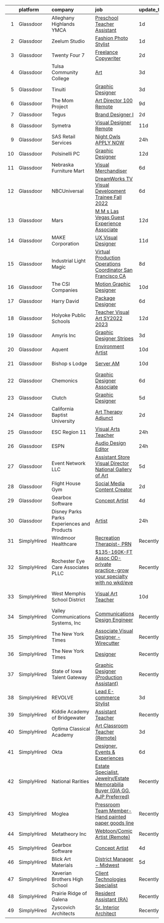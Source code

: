 

|    | platform    | company                                      | job                                                                                                                                                                                                                                                                                                                                                                                                                                                                                                                                                                                                                                                                                                                                                                                                                                                                                                                                                                                                                     | update_time   | location          |
|---:|:------------|:---------------------------------------------|:------------------------------------------------------------------------------------------------------------------------------------------------------------------------------------------------------------------------------------------------------------------------------------------------------------------------------------------------------------------------------------------------------------------------------------------------------------------------------------------------------------------------------------------------------------------------------------------------------------------------------------------------------------------------------------------------------------------------------------------------------------------------------------------------------------------------------------------------------------------------------------------------------------------------------------------------------------------------------------------------------------------------|:--------------|:------------------|
|  1 | Glassdoor   | Alleghany Highlands YMCA                     | [Preschool Teacher Assistant](https://www.glassdoor.com/partner/jobListing.htm?pos=124&ao=1136043&s=58&guid=000001815bdaef6eacb64348a42435d0&src=GD_JOB_AD&t=SR&vt=w&cs=1_b328f069&cb=1655103484161&jobListingId=1007932917582&jrtk=3-0-1g5dtlrsir0n8801-1g5dtlrt13c2l000-9765e624866f8a33-)                                                                                                                                                                                                                                                                                                                                                                                                                                                                                                                                                                                                                                                                                                                            | 1d            | Covington, VA     |
|  2 | Glassdoor   | Zeelum Studio                                | [Fashion Photo Stylist](https://www.glassdoor.com/partner/jobListing.htm?pos=109&ao=1110586&s=58&guid=000001815bdaef6eacb64348a42435d0&src=GD_JOB_AD&t=SR&vt=w&ea=1&cs=1_87d3e804&cb=1655103484159&jobListingId=1007933356746&cpc=FD1C1DA32C38CFA7&jrtk=3-0-1g5dtlrsir0n8801-1g5dtlrt13c2l000-d837bdd682dfec65--6NYlbfkN0D2ItEqv7V6bxXhLXDlagMRe3Fz1jm_jIxNSbGJ3UxepATB1G__I7cTv_Yk8nAoQcCy1wBVgpjFEz9z8Vi1tDgt5ix-agu9MD6oKZ6bmGCqnK0ZnACvIJYuSUo4wWuWH7oyRmLMUIReV9CrmWs1AC17LPKaNJisM3qOEvIiaWE1be7DagINvXztYOCHrqT-bA9PUhysTCWEcU938g7zmp5kvp515956vU33QlG939lO2II4sNyQcmDcRajbw9Xcsk4es16k_o8DM_SP2_w_SDKt9fbKPtwP_zAihlPA7UH-NuligZKygrQft6jkbPUiFuKbxr2blOe6qWaF2WItI3PFyAaekGFY9JUU726z3B2pB82acPbKIOpsx8CR1tZ20Tm2VKG2xrvx-ZKB7BBaLpQ_j1F-yd_KrU3DHipOqnOeDBpfBjsh3xQvy23Iwj4X3w7t4Wt5u51-HirG8BhJZElt1_JUG8dZ4qH5MU7bIfmrYplIoxuwah47QWiwGpa7udg%3D)                                                                                                                                                          | 1d            | New York, NY      |
|  3 | Glassdoor   | Twenty Four 7                                | [Freelance Copywriter](https://www.glassdoor.com/partner/jobListing.htm?pos=121&ao=1136043&s=58&guid=000001815bdaef6eacb64348a42435d0&src=GD_JOB_AD&t=SR&vt=w&cs=1_82ea16d2&cb=1655103484161&jobListingId=1007932733288&jrtk=3-0-1g5dtlrsir0n8801-1g5dtlrt13c2l000-ff4e3f70248cc099-)                                                                                                                                                                                                                                                                                                                                                                                                                                                                                                                                                                                                                                                                                                                                   | 2d            | Portland, OR      |
|  4 | Glassdoor   | Tulsa Community College                      | [Art](https://www.glassdoor.com/partner/jobListing.htm?pos=130&ao=1136043&s=58&guid=000001815bdaef6eacb64348a42435d0&src=GD_JOB_AD&t=SR&vt=w&cs=1_cec5f75e&cb=1655103484162&jobListingId=1007929417674&jrtk=3-0-1g5dtlrsir0n8801-1g5dtlrt13c2l000-37a60e45d011d1a5-)                                                                                                                                                                                                                                                                                                                                                                                                                                                                                                                                                                                                                                                                                                                                                    | 3d            | Tulsa, OK         |
|  5 | Glassdoor   | Tinuiti                                      | [Graphic Designer](https://www.glassdoor.com/partner/jobListing.htm?pos=123&ao=1136043&s=58&guid=000001815bdaef6eacb64348a42435d0&src=GD_JOB_AD&t=SR&vt=w&cs=1_e2751281&cb=1655103484161&jobListingId=1007929064122&jrtk=3-0-1g5dtlrsir0n8801-1g5dtlrt13c2l000-5ec087bc6f2b2474-)                                                                                                                                                                                                                                                                                                                                                                                                                                                                                                                                                                                                                                                                                                                                       | 3d            | Austin, TX        |
|  6 | Glassdoor   | The Mom Project                              | [Art Director  100  Remote ](https://www.glassdoor.com/partner/jobListing.htm?pos=111&ao=1110586&s=58&guid=000001815bdaef6eacb64348a42435d0&src=GD_JOB_AD&t=SR&vt=w&cs=1_c5eb202c&cb=1655103484159&jobListingId=1007917214964&cpc=8795CF9063CD573D&jrtk=3-0-1g5dtlrsir0n8801-1g5dtlrt13c2l000-fc5f6cbdd377cbc4--6NYlbfkN0BDp_epf89aHDQhKpPegNJQ_ldQpEFZQsM9OcONMGxWx6pU56EKHF58QjVdAUvn2gUAHFSC33B6m9e4kpPSo8E3LVx-KcHT_L7bs8uuk90h_bM7pbanjemS5_jxC1QNMvIrt2EGdNhVGL3AyNsm2mJ04sj8024Ps--YUutGvsMZ2J5MWffZIdJzjelFmBcBN3P3LUsza1EPP8TiTHsGRqBrUdKnf7QZSQFYVdvNBYURkg6BHIOtzjLNypqsFSrLTwOAfLe-wB8gyS7-S9TiCCu3JypZ04EiT_sDHlAJLv51o0zLBZxxbyx7MeypNkDaah53zH3QxuJTrZcycLktATmRXwcfx2YD6J_Cnyeh9iYcKZlWbISjKYOA4Y0-aBFy6rx_QhB9W1k41AJI0t9QfF9QS0AD3eubmndZT_IsMEnmCtKkE8Xy4VhacPY9XuiXFCuu2P8AR9_Sbx4TrqRoOEEYDBKPJJ0HFLww5VaR5D5gIIUDa5PwyewPsN5RfFASTtrmiStU5fDEIiRvpkPUQFHwVMuHN7eRQCXkPRRQYwxi6KnBAj2u5M1u2dr7QPqp4JCeXHDN4Z4TZA%3D%3D)                                                                            | 9d            | Remote            |
|  7 | Glassdoor   | Tegus                                        | [Brand Designer I](https://www.glassdoor.com/partner/jobListing.htm?pos=129&ao=1136043&s=58&guid=000001815bdaef6eacb64348a42435d0&src=GD_JOB_AD&t=SR&vt=w&cs=1_ba1f3eda&cb=1655103484162&jobListingId=1007932490837&jrtk=3-0-1g5dtlrsir0n8801-1g5dtlrt13c2l000-11da695170170575-)                                                                                                                                                                                                                                                                                                                                                                                                                                                                                                                                                                                                                                                                                                                                       | 2d            | Remote            |
|  8 | Glassdoor   | Symetra                                      | [Visual Designer   Remote](https://www.glassdoor.com/partner/jobListing.htm?pos=104&ao=1110586&s=58&guid=000001815bdaef6eacb64348a42435d0&src=GD_JOB_AD&t=SR&vt=w&cs=1_0c0f1bb8&cb=1655103484158&jobListingId=1007910117840&cpc=2CAED5C921A5F994&jrtk=3-0-1g5dtlrsir0n8801-1g5dtlrt13c2l000-81365151b091542e--6NYlbfkN0DxLmO7NH_YTtLbOIMvJFqJGEF88__vqD2fZF7JxivJ0azNiCTgnfJhqK52DTe9kl3HxAUXSrL2mTd0Ptx5yHlrOP7pNyy_I0DH1ewqAlG-HwrZHUudZdbZdhMuQaE91j7v3Tw7VN79EeVQTmxCsMd4tn55Y-PDa_cgZasr_TwpzOx5cbRiBoVV_1f-DRX6iv0QBwU4smcxAcwQecQfhgRauDkD-8xmXIvP6umq0OKROefEoHH-DbDF4s9uzlEHdX9j837z9OZAOCxVHs7rbFqkyzza9Igvw6xSF6fsF8kICwvupq558PmHjTGpRrpmdxfWBgqzQNxIiolvU2LVVDkFU0gLsdsjaf7CzI2mipy1s2pNEwiH8fJAkeypSaM1-5jtpRUVr0zBMkvjzCoBPG7SR3D21NuroKNAyyomtObuvUEevZ4ouPpV2URbh0_ZfTP0eZ9kDjhDdc61Ft5_efbvHYmG9j27HEC-qO-rviEtSZEHwic7LJJrvgcq7eSpgRPnnCHbMsU-uJg0StAt8UHC_VRplijLALt7pGDEK1YqpZsdIR83YtuN3zMMPiZN-OcJ0pPwhJK4Ow%3D%3D)                                                                              | 11d           | Bellevue, WA      |
|  9 | Glassdoor   | SAS Retail Services                          | [     Night Owls APPLY NOW    ](https://www.glassdoor.com/partner/jobListing.htm?pos=107&ao=1110586&s=58&guid=000001815bdaef6eacb64348a42435d0&src=GD_JOB_AD&t=SR&vt=w&ea=1&cs=1_3aa8ef3d&cb=1655103484159&jobListingId=1007935053007&cpc=F7A2269C793D5877&jrtk=3-0-1g5dtlrsir0n8801-1g5dtlrt13c2l000-f078fec231a75300--6NYlbfkN0CQzBVlL-_S2-4_8H9JZKVxYwIQBEeV1NOJ5l8B7VNgi0-r_ymt_QxLUyMe69KgXoTquORI14UJXcoGf9tSob9bVNEhii-IoitMQIEKbiss5nojCKrn6fp3W4-lxf2Sx68NCSkVjXgM9qfMIJnzb-RocaXlRHzhYD7ENN59OpgVmBn4LwQ4sD4olXOtBq2fml1fbg-f4WilCYW6Kw0ynBDV7ceRcwRLebGBwFywRhR4_cqURc7Akl56oAm1orvgrorCDoayokwO2RV8oTMT0sIQQ1TVQ5nHR3FjaFO7OsKGICPiii25CtQCmQVS1tK54RczlN_IVAb3mdAG1-o2rk3YyNnr5hjSvDhRF0PYMzgWt5lLCcohinLkKtPqvk1ZWVFbuoEDfOIfs65lIsNlYJtemj0TlExw_r4QCG0apbzvisdETi-Yb5M4fEFia3IXXT2ubYqDMDeP8mSWGC__Z-_cHG5A_3uNEpMkKdamj5BA0hq9oWnNbdGicD7ckhUUikgWFRkrNtLAbg%3D%3D)                                                                                                                                    | 24h           | Auburn, WA        |
| 10 | Glassdoor   | Polsinelli PC                                | [Graphic Designer](https://www.glassdoor.com/partner/jobListing.htm?pos=105&ao=1110586&s=58&guid=000001815bdaef6eacb64348a42435d0&src=GD_JOB_AD&t=SR&vt=w&ea=1&cs=1_deb91cd3&cb=1655103484159&jobListingId=1007906321953&cpc=F583A5AE0DDDFE3A&jrtk=3-0-1g5dtlrsir0n8801-1g5dtlrt13c2l000-d2ce0de0daad8f4e--6NYlbfkN0DabzwOHJTuDmxoknmx9nk_l51Oq8I8VI_I8dHOoLJR4X7_DNkkHhgpPBW3Ar_GKOjnhP_rVj-J3Syr9RBVK5xRualCsUJfvfYkyLZHtvANTIgjPekSteFOrehFg4RaWtGigJQMRQSpfz65ETjYbe3HVgFMHCeund1NL0pGoLMsVhI3Nz4xmFBHnx-dTc-Zn_uWrtYtnjajRzCSbGMPzYwfGhIa4zdxBHR88W-SOe2aHjpKZhPD0Yxb48bFedTACr8z2z_SCRMnu-p-fB26R0LESJK-Qmm8kVplKH6Ehh5uoy2VErTdz8KQVM-6MBPiqZ5bPJeTErueRDbIwdJpgF0j_9UwIE6flH0gvRaaot5Lw8wa_vdcdl-0YiLKZLAVzZiGIvIL7wiUzc9nwaU2Ef5QUJB71o-hhBE_ykOjMGnBGAyKtZxpkQB6FXNFOxHSUh-34NkyM4JGOe3QWGY0qWwxdF77CkU34emMNvxRVHcA0_HCiOYHAiLm8w7VBCKcqzg%3D)                                                                                                                                                               | 12d           | Atlanta, GA       |
| 11 | Glassdoor   | Nebraska Furniture Mart                      | [Visual Merchandiser](https://www.glassdoor.com/partner/jobListing.htm?pos=103&ao=1110586&s=58&guid=000001815bdaef6eacb64348a42435d0&src=GD_JOB_AD&t=SR&vt=w&cs=1_a239d0d2&cb=1655103484158&jobListingId=1007921008977&cpc=C49818E30565E1C5&jrtk=3-0-1g5dtlrsir0n8801-1g5dtlrt13c2l000-c31152cafc9f012f--6NYlbfkN0Bx2LbAMGaa1rfOK_nDgFH7iPSITMHVlgswTeCEeQLKjCuu1dnVq54j81YJZ91nc3LQEyt5RyRKEffH560Y68VQVi94cK8papf5D84kf9P5DjMGGIzgM4z4sHGYM-GtuxofAaLCM8htdyKYjGzhFNbXBko_3el3orQFrZLDYbGvbpH87mqvxq1f_Ja6eaNjMWf31Kn0nE_gWRROcp6rh2jn5C-72W9lPpvxHqK_ghRtOZwKyIf_TdXyN0iAtXdE8LPUjPYW2-r7SoQXkrsL-xazyE6YV5Ye917vevyHr7YcoMBp6HwMWkLiBeSZp3qCNeOk_zSA_VGNT2JLw0AcTliQzeQ6X6kv5s5OWH_h1e7yHfwLTKiaaE4u-euqGboK07TP5-8VAsZnrfbZ9Ug-ALbIBw0xtN2lNttdy4peDak3mlQ-NOsLa8GcsMfx7H-u0jhhxeBhKDApOp2OdYWB0X0FgTUJeBZeAdc5XVsf6FsXUhez7LEILu_dgB28ItQtV11lsu0Z33YBLkBl43Lnccjl0cfXt7icgupyGcYnN9c6BExBzpe7H-6gWCExwxcM4E5BkUNH21U1sKbxjGccX-y8nuTAN8WsGGa0Ymvat-SORMsv4gGPh2s7IsqjOqgXRDbyAQ53U-7X7FLUqwrQ3uS-KO_UFdPCe4g%3D) | 6d            | Kansas City, KS   |
| 12 | Glassdoor   | NBCUniversal                                 | [DreamWorks TV   Visual Development Trainee   Fall 2022](https://www.glassdoor.com/partner/jobListing.htm?pos=116&ao=1136043&s=58&guid=000001815bdaef6eacb64348a42435d0&src=GD_JOB_AD&t=SR&vt=w&cs=1_661304de&cb=1655103484160&jobListingId=1007921410286&jrtk=3-0-1g5dtlrsir0n8801-1g5dtlrt13c2l000-f8ca1f2e6663a713-)                                                                                                                                                                                                                                                                                                                                                                                                                                                                                                                                                                                                                                                                                                 | 6d            | Glendale, CA      |
| 13 | Glassdoor   | Mars                                         | [M M s Las Vegas  Guest Experience Associate](https://www.glassdoor.com/partner/jobListing.htm?pos=114&ao=1110586&s=58&guid=000001815bdaef6eacb64348a42435d0&src=GD_JOB_AD&t=SR&vt=w&ea=1&cs=1_1290acf3&cb=1655103484160&jobListingId=1007905108394&cpc=1CBFC3E34E2A31FF&jrtk=3-0-1g5dtlrsir0n8801-1g5dtlrt13c2l000-68c752231599b159--6NYlbfkN0CQV5aNX4e2QPpH2qP2LsySXAVi36jXrB3cJgM55rU7zt40rrFFgVVutvbLs8Tv4OpOWpqLka2MJ5pus--2rEfEojvFymXa-e7ZnmnLCrAakYO-Wyn4seU1bB-zmMkLJnLkXksUtxJA9D_yHIm1lHYquQdBV2YHHQQuObBdOFTAQuvJuxXiy3aOMOiwxZr0HjcHsJsuGxhIa7mYZ4S2YQjAPdkdPrfzFCpnO3Y56thNth8HADxcgDraRmdvxO1dEK29_rPBJdo1hx1SoMJ5iF6GEbuafxAnObX8PXxan_p6nLXjSmzdaU2jDwSOaEEv8U5alcsI6d0fawjxSWruUFyfm49-6-HPzG8fJRNgvbLdSe484B-qr9bqdiyP8lJfzCfceHNXipoO0uGoOkFaLs9Asw7EZixNyAb_SnIM5I5Mjf89EJUvCp9dKlT4BoFEWef1RoDv3zB3197deESXZAb7ap7u4qdDGR3DSzvcBS1vzfvW8TVmwghAngNd-b3U6gB6YEItfN9CIt4wWEExoNVkXHgoim82BOBkPAikYkgtOlIa51UFKAAp7LKtE7dT7_i9tb3TosAusg%3D%3D)                                                      | 12d           | Las Vegas, NV     |
| 14 | Glassdoor   | MAKE Corporation                             | [UX Visual Designer](https://www.glassdoor.com/partner/jobListing.htm?pos=113&ao=1110586&s=58&guid=000001815bdaef6eacb64348a42435d0&src=GD_JOB_AD&t=SR&vt=w&ea=1&cs=1_bad28988&cb=1655103484160&jobListingId=1007910175214&cpc=8795CF9063CD573D&jrtk=3-0-1g5dtlrsir0n8801-1g5dtlrt13c2l000-471d68ebad56549e--6NYlbfkN0DBngY5b4yB-TlcVsy-QsRo8iRp5hY8m7P-4u0yD8OPehX8tfe9tVu8yLDxUwV1mcUYFQqsfxszDMhlHpjHjrY9lxYHpqX5V-eZHlhqCOUFUDkz3LUcIYdWnNk1O-hnPOYP7MhkBLbB2gAV0C97BOYNjAEwC2jSFpvyPPKTQs7eK554ovyxU8qOFY0s6QXiOCWMrK6u8l1csvxbv-gpYXPaGy3LOwVcLDTKw7pMOcS49FPIWJ1eGT0GH2LTC7E383aZ2n6jwysv5onnNpn8ZqQHyPl9QHLvcWP5kV4U0M0j5Ows8XvHJ58orF-8juTVE4Hm90PHV9l_A4dCrS6Ftmg_gp4rAnJt3O3TeMyxV07HrKSqbAFkOyrBjZYzZe0MuGRwNiM3YeZqYl9xCwjFA-D9mf9Npm4Yy9fIcoJ65xqen3xtJBMEqeNCKvtMnA0iJCSzf0ONZYjbjSI2c4YnW90n08oLhj0vVLvlBHI5eIaV4IVOeZeEO-U6jxkwZOPORZY%3D)                                                                                                                                                             | 11d           | Chicago, IL       |
| 15 | Glassdoor   | Industrial Light   Magic                     | [Virtual Production Operations Coordinator San Francisco  CA](https://www.glassdoor.com/partner/jobListing.htm?pos=120&ao=1136043&s=58&guid=000001815bdaef6eacb64348a42435d0&src=GD_JOB_AD&t=SR&vt=w&cs=1_9e8dd3fb&cb=1655103484160&jobListingId=1007917677740&jrtk=3-0-1g5dtlrsir0n8801-1g5dtlrt13c2l000-7c7f0fcb52bb98b7-)                                                                                                                                                                                                                                                                                                                                                                                                                                                                                                                                                                                                                                                                                            | 8d            | San Francisco, CA |
| 16 | Glassdoor   | The CSI Companies                            | [Motion Graphic Designer](https://www.glassdoor.com/partner/jobListing.htm?pos=112&ao=1110586&s=58&guid=000001815bdaef6eacb64348a42435d0&src=GD_JOB_AD&t=SR&vt=w&ea=1&cs=1_c25fbfb5&cb=1655103484160&jobListingId=1007913999697&cpc=334ABAF5D42DC775&jrtk=3-0-1g5dtlrsir0n8801-1g5dtlrt13c2l000-4564526ed53b90ea--6NYlbfkN0ALa1BDYzz7gGdxtTckcrXoDTOKWR7Mer7Antruma2vvlW2mntiz8ZkhUTCxdNRumUI-eD0DjKejqmM_yuM9jKF7Ox84fkS2lhsZ10SfxAFc9f3JkPyy4DYAb-4eQVWN13QWW9yUUGJGUNkxnDeLpJBV6TArBGuO9skU71rwotz7lVe1qZsqDBtp8D2LtQmbjx1gwUiRvCWa2-gIRk7lTM6ES9IpQoaxYVFGroSmeQn0f0xTmslDLhB8SLHCKRsCSms54mCviutJJi8iEouk3CsElm7B08fNo-KZAVfip9Fn0_GRFLF3z-GSMCZUJCzMHuBV75Z8iuditz2M392O0HBz1C1YiweBrFa5Ccb0EwUV_eaPbck3dsDMx3LWLlZqpKtdgEXhnmK0cAEJGCRKhaLiNAQy2fmAK73ki9fDmTjTJiI2pQau3B6XWutjb092jGEtTSBmll0QudWOqtoXGGNz9ZYOtcmy2GyjBBL-SKC9vL5SXY4MVt-)                                                                                                                                                                      | 10d           | Eden Prairie, MN  |
| 17 | Glassdoor   | Harry   David                                | [Package Designer](https://www.glassdoor.com/partner/jobListing.htm?pos=102&ao=1110586&s=58&guid=000001815bdaef6eacb64348a42435d0&src=GD_JOB_AD&t=SR&vt=w&cs=1_d7668fb8&cb=1655103484158&jobListingId=1007922093164&cpc=0F120DD93C91FC85&jrtk=3-0-1g5dtlrsir0n8801-1g5dtlrt13c2l000-c73860af2e371f8b--6NYlbfkN0C2Kxy2UJ_Pvnd4od3WrkCWO_kqcj97eYDc0kbVAzRhDi2ywKUcguo9BRHByusGnjg3kmLUXU_i7lefnfjaUm1QM4NfD7ZpoySdt9IPt61IoPdiAbES3LvG6ddx4Vv7n8CNZC7_gFVBusF8hGP4W2yK5Ra6JK5SlpPuMlKNM4lTDfG56jjMC7z31drzFkXS4kMZat3T-07kGZJ5t0qurT-i_opOnEuJzBEpTa6QrPRpvwr2S0n-UGDD7Ap4S-dTken3oEXzH5jA0Ow5V6JJ-SfdGt_oeb3dSevT8FxAAYqC5-NRcTPFwJVAbenqxsZE0ipc4XNqu0Ktyvwn158mXSh0iL3JaTVQg5PL5KbViyv_BeWuoOEgHka5DBsqYPVBYA9Mr1kLveuYLGIX4HTg1XbOr-N8ss3hFO3y7NhupILTfIgTUm6iaKFP2L-F0K9lgktEw6i25jK0s9TSaA7_7Sz8OXGQzoMeBTu8BSu95GGjb3t4dKfD_jT88yl4BlMDVizAxGHnO7NTNf29VimnPFC7XVgOtjcEGyzNvIwXFWogQKmFzmerYhfGRkJCGzfUowQ%3D)                                                                                                    | 6d            | Medford, OR       |
| 18 | Glassdoor   | Holyoke Public Schools                       | [Teacher   Visual Art  SY2022 2023 ](https://www.glassdoor.com/partner/jobListing.htm?pos=117&ao=1136043&s=58&guid=000001815bdaef6eacb64348a42435d0&src=GD_JOB_AD&t=SR&vt=w&cs=1_2ac3cd46&cb=1655103484160&jobListingId=1007906468268&jrtk=3-0-1g5dtlrsir0n8801-1g5dtlrt13c2l000-f961fca42207487f-)                                                                                                                                                                                                                                                                                                                                                                                                                                                                                                                                                                                                                                                                                                                     | 12d           | Holyoke, MA       |
| 19 | Glassdoor   | Amyris  Inc                                  | [Graphic Designer   Stripes](https://www.glassdoor.com/partner/jobListing.htm?pos=118&ao=1136043&s=58&guid=000001815bdaef6eacb64348a42435d0&src=GD_JOB_AD&t=SR&vt=w&cs=1_d412343d&cb=1655103484160&jobListingId=1007930521543&jrtk=3-0-1g5dtlrsir0n8801-1g5dtlrt13c2l000-ef79f1f02e2e9c48-)                                                                                                                                                                                                                                                                                                                                                                                                                                                                                                                                                                                                                                                                                                                             | 3d            | Remote            |
| 20 | Glassdoor   | Aquent                                       | [Environment Artist](https://www.glassdoor.com/partner/jobListing.htm?pos=115&ao=1110586&s=58&guid=000001815bdaef6eacb64348a42435d0&src=GD_JOB_AD&t=SR&vt=w&cs=1_a1374a70&cb=1655103484160&jobListingId=1007914397861&cpc=AC285F3A3ECA6BB0&jrtk=3-0-1g5dtlrsir0n8801-1g5dtlrt13c2l000-a992c8cf9e8379b3--6NYlbfkN0DMrcEu7yrtATojKJA7cEzGQ3FdRGWLh0CZQInL4ECGI9gD0Wolx9R2v-Aex0-GK05DMPocMmn6QqotiU4qG0VZ2HPn8l4cYtOdXKTygMykTYYM_tPykE1o6NPh0llYqPCEHCtPWAGfleUomGQBjccv78rtfLLPpB-ncOWee7wU-Y6A0Z0yipEqwx02wGuPnNCAAQ0-9nuPseXbjs8lWn4sG1fu-VCm4D9y_A6wo5D-k180emaTIepqCX2QaxHfRZKVBdExcg34g4jZEBluiQ4rZJIUtXWsmPjAJkIZibScZZ7ZARbL5PeANvZCF2vl70is4Ye27pPXz2cMm0ct-Z3fEaOPIynH4QpuUGchnSMIF8N62mL1QjYfQaMmHWXoA9MSEunTrBsB7WrA3OYTnYUaIze8bBW9sqt41gKiq2B_lVCwCUHrjWAVpq6vZdHf9TyuaLQ9O7pydw%3D%3D)                                                                                                                                                                                                                    | 10d           | Seattle, WA       |
| 21 | Glassdoor   | Bishop s Lodge                               | [Server  AM ](https://www.glassdoor.com/partner/jobListing.htm?pos=125&ao=1136043&s=58&guid=000001815bdaef6eacb64348a42435d0&src=GD_JOB_AD&t=SR&vt=w&ea=1&cs=1_16ad8df5&cb=1655103484161&jobListingId=1007914440268&jrtk=3-0-1g5dtlrsir0n8801-1g5dtlrt13c2l000-ea6471401fd42427-)                                                                                                                                                                                                                                                                                                                                                                                                                                                                                                                                                                                                                                                                                                                                       | 10d           | Santa Fe, NM      |
| 22 | Glassdoor   | Chemonics                                    | [Graphic Designer Associate](https://www.glassdoor.com/partner/jobListing.htm?pos=126&ao=1136043&s=58&guid=000001815bdaef6eacb64348a42435d0&src=GD_JOB_AD&t=SR&vt=w&cs=1_62205ea1&cb=1655103484161&jobListingId=1007922226178&jrtk=3-0-1g5dtlrsir0n8801-1g5dtlrt13c2l000-079d704e9a4370cd-)                                                                                                                                                                                                                                                                                                                                                                                                                                                                                                                                                                                                                                                                                                                             | 6d            | Remote            |
| 23 | Glassdoor   | Clutch                                       | [Graphic Designer](https://www.glassdoor.com/partner/jobListing.htm?pos=127&ao=1136043&s=58&guid=000001815bdaef6eacb64348a42435d0&src=GD_JOB_AD&t=SR&vt=w&cs=1_22ef9645&cb=1655103484161&jobListingId=1007923577354&jrtk=3-0-1g5dtlrsir0n8801-1g5dtlrt13c2l000-53dbdef0ee9ecb38-)                                                                                                                                                                                                                                                                                                                                                                                                                                                                                                                                                                                                                                                                                                                                       | 5d            | Austin, TX        |
| 24 | Glassdoor   | California Baptist University                | [Art Therapy   Adjunct](https://www.glassdoor.com/partner/jobListing.htm?pos=128&ao=1136043&s=58&guid=000001815bdaef6eacb64348a42435d0&src=GD_JOB_AD&t=SR&vt=w&cs=1_bf6e2aa4&cb=1655103484161&jobListingId=1007932195255&jrtk=3-0-1g5dtlrsir0n8801-1g5dtlrt13c2l000-d3f75310a6ce6972-)                                                                                                                                                                                                                                                                                                                                                                                                                                                                                                                                                                                                                                                                                                                                  | 2d            | Riverside, CA     |
| 25 | Glassdoor   | ESC Region 11                                | [Visual Arts Teacher](https://www.glassdoor.com/partner/jobListing.htm?pos=119&ao=1136043&s=58&guid=000001815bdaef6eacb64348a42435d0&src=GD_JOB_AD&t=SR&vt=w&cs=1_a54252e2&cb=1655103484160&jobListingId=1007934847648&jrtk=3-0-1g5dtlrsir0n8801-1g5dtlrt13c2l000-b5c84fe5103207c3-)                                                                                                                                                                                                                                                                                                                                                                                                                                                                                                                                                                                                                                                                                                                                    | 24h           | Fort Worth, TX    |
| 26 | Glassdoor   | ESPN                                         | [Audio Design Editor](https://www.glassdoor.com/partner/jobListing.htm?pos=106&ao=1110586&s=58&guid=000001815bdaef6eacb64348a42435d0&src=GD_JOB_AD&t=SR&vt=w&cs=1_15535f67&cb=1655103484159&jobListingId=1007934360547&cpc=B076152010A3B66C&jrtk=3-0-1g5dtlrsir0n8801-1g5dtlrt13c2l000-f739a2177c758e6b--6NYlbfkN0DAFTyt7pbDCC2JPO79CSdi1dIb81yjczP5qsKcZIxgiYm3-7g-689Ur9xqU8QiYHVjsDsUHp-TyujVXu86WgsZnAwC5j6OYOHCZbAaR010XafNDfDpwUAX8IhYORfICK2mcToKs7m_fRUM-srNAiCVPDaAdvORKV2ZSCl9c6DG7GMIfXAO1lz2E59ROm75fJ32sa2CMxzmVvxgkbX2kIhu40yWhmPv-0PfOb6FGMokXv37I_Y6-mJjVTcLGdnNY2JuxI5ZcRm0Ya0N52_OGLmN2vsyS524d6VY24TpoJyfGCRoTqkKXQ6dDUG2qVaQfi6ieP_Sq9ri7d6Qyz3h4khhgOeSj6j9qx4Fr6maiEv7EAwn1BM7SWZZAG4iZeE8TRj1LWbEnHJF7tYF3lZWwHGPngHJM6d2biICEfgKO-jnNJgj-PWC08Ml1akmgQS1Be2rXpzVMBJFQg%3D%3D)                                                                                                                                                                                                                   | 24h           | Bristol, CT       |
| 27 | Glassdoor   | Event Network  LLC                           | [Assistant Store   Visual Director   National Gallery of Art](https://www.glassdoor.com/partner/jobListing.htm?pos=110&ao=1110586&s=58&guid=000001815bdaef6eacb64348a42435d0&src=GD_JOB_AD&t=SR&vt=w&ea=1&cs=1_ca193952&cb=1655103484159&jobListingId=1007923520856&cpc=2CAED5C921A5F994&jrtk=3-0-1g5dtlrsir0n8801-1g5dtlrt13c2l000-9a5157ae2fc3c3b9--6NYlbfkN0B7MAJ_0nspfqFwvgEl2W0jw3o3mIDVa9mt3FsGnQ76Wk6-YhTyIDBcvv4GhfMGxxc3Xe1xvPZQDE65RiFYUrFP7o07-hqt_fKUtgrywXyyax_FuXnY-Jf1lbS8mMyhc2OfIZd9P7ruZfSK-_qGO0yuxHjvPIpngLjJSQ7NBbYjjNiZf7tmDM036Iq4MBxCRGEhQrqRe0IXFztWSlaEWDAO0pNFziMx-6iqoFrWMvUd4DNDCeeOfMHcbWE_MLKoCiMRphj2FCylEI8Z_HRVqCCJ1RD1E4JUHgD_vg5Qj48QJL2HDxH-RZ10qbWbLZjCJg1we8jb5JDHNPMONoK9NvMD7AKkEmccbJriIUuOFLw2f-BWFYtYHoZytZRtm1WBpwJ9G3IDp9ZhDS2XiDlmjEhDEjlyz73NZYQ_03MlMglSi68YKJMPUcWgsEftiV1Olu3lvFS9I56QcpDchvFyCAok1aqpfTnvs-i4F-aLUcIEZ9lTmLbiKXLrLyY-xJttyyDRjWucyULveaMpHRU_YXcFZJUsjJg_n9eXkpduWlh6wA%3D%3D)                                                                      | 5d            | Washington, DC    |
| 28 | Glassdoor   | Flight House Gym                             | [Social Media Content Creator](https://www.glassdoor.com/partner/jobListing.htm?pos=101&ao=1110586&s=58&guid=000001815bdaef6eacb64348a42435d0&src=GD_JOB_AD&t=SR&vt=w&ea=1&cs=1_fdede030&cb=1655103484158&jobListingId=1007931404794&cpc=9900C911F071612A&jrtk=3-0-1g5dtlrsir0n8801-1g5dtlrt13c2l000-f87e1079a83dc5b3--6NYlbfkN0Dx3r3E47sSe5bB3PIy1uzBZvlB7xy2NhfhZMlxQTsxrNljbzALwoFlUoprZLl_ZuvSqW-OypefDIEUk53TSl8yxL0YfN0lgpEXxViCJhFbLK7HZaI20I81teJGX2hTf2Ohbpsnz4XUbsR1G7B_1jVx6a0ZSURkr0V_fZeQEz2Rr8_yVCTFBkSn0I5K8x7bQ87w95-VOt9oA6VOyRtf7DSGQNR7GywcMv_8ioVHbnXyVthf7d90PgL6sVq7MyRH5q7hPsoQy5GbRwbwFFqYB46VdB77wEwmsvZPk2uhbCSEDqB7-WPcG2eLMLctSb6RTpW0l8eokFsL9dO9fAfM1_L3P2l_iDDKtLi5EVK2VIbZ8CNt_iWrvPbjYHnDxP7NZwxxcKewY-w3WbinLRtkDHb0DbYgikHC6ZoJn855kYp-AIZSZxB2672YVSzgoNwZJ5DWlgudoph3k9PbuTH43HWDmFV1Cq7kAMaC0p6kZEG-1tjoZfcs8nfJvPFstHS-4cgckHWMaaNQcA%3D%3D)                                                                                                                                     | 2d            | Rye, NH           |
| 29 | Glassdoor   | Gearbox Software                             | [Concept Artist](https://www.glassdoor.com/partner/jobListing.htm?pos=122&ao=1136043&s=58&guid=000001815bdaef6eacb64348a42435d0&src=GD_JOB_AD&t=SR&vt=w&ea=1&cs=1_fa46402f&cb=1655103484161&jobListingId=1007925578528&jrtk=3-0-1g5dtlrsir0n8801-1g5dtlrt13c2l000-557e5e4260519650-)                                                                                                                                                                                                                                                                                                                                                                                                                                                                                                                                                                                                                                                                                                                                    | 4d            | Frisco, TX        |
| 30 | Glassdoor   | Disney Parks Parks  Experiences and Products | [Artist](https://www.glassdoor.com/partner/jobListing.htm?pos=108&ao=1110586&s=58&guid=000001815bdaef6eacb64348a42435d0&src=GD_JOB_AD&t=SR&vt=w&cs=1_94a28ab7&cb=1655103484162&jobListingId=1007934361669&cpc=B076152010A3B66C&jrtk=3-0-1g5dtlrsir0n8801-1g5dtlrt13c2l000-f4583796935a4baf--6NYlbfkN0DAFTyt7pbDCC2JPO79CSdi1dIb81yjczP5qsKcZIxgiYm3-7g-689UDqHItQTwke-ume7PbncJ41upUM56bQ5kQ-mzWKp_qRJDzbNDPCQwN3nC16JuaGXRSKYrYt05b6c9cedkebEeZZD7f41vwQgVSO-f_xzr9-zTEzpWp9pvzdS5MD2snCdXHmBJyOi1OgzE4AwFSk5Zcx3LUSjeKAijnOZrEcbLcN-i-uOOFJUAw8MG9Dqzils6jtNaUVMV9NW0s-98Y6-qKJ9rQh3nI-Ps9Nriyd0erwWTILZFxtfqdr_Jk9KS4hPuf8imNmvrg2LMWt8efmMUTW0kzjDCAqO02YuL_KBb5eWRE9MO-_HulfgUnUstnjGSVooiWo3qs0gV2XFuJ1TQqGm5z_YmBatKLhPoHDH25az1jboiyvHW5Ck8fJ7D70Te1k3K8YetWWE%3D)                                                                                                                                                                                                                                              | 24h           | El Granada, CA    |
| 31 | SimplyHired | Windmoor Healthcare                          | [Recreation Therapist- PRN](https://www.simplyhired.com/job/IXCuLCWzv7CY20DhczInFySw8DG4ASVZ5k8lizGpQi3c_8ruW8yBJg?q=visual+art)                                                                                                                                                                                                                                                                                                                                                                                                                                                                                                                                                                                                                                                                                                                                                                                                                                                                                        | Recently      | Clearwater, FL    |
| 32 | SimplyHired | Rochester Eye Care Associates PLLC           | [$135-160K-FT Assoc OD-private practice-grow your specialty with no wkd/eve](https://www.simplyhired.com/job/5Ln4sQKET2Nhm9LGb8WLgKgnA8ycei4XfRESJwxOYjYpOC_4eGSLMA?q=visual+art)                                                                                                                                                                                                                                                                                                                                                                                                                                                                                                                                                                                                                                                                                                                                                                                                                                       | Recently      | Rochester, NH     |
| 33 | SimplyHired | West Memphis School District                 | [Visual Art Teacher](https://www.simplyhired.com/job/PxtTwLy2Lnhs8i497wSdpN1UP0Wxf25J24DL0NhFInqabNi1_xaauw?q=visual+art)                                                                                                                                                                                                                                                                                                                                                                                                                                                                                                                                                                                                                                                                                                                                                                                                                                                                                               | 10d           | West Memphis, AR  |
| 34 | SimplyHired | Valley Communications Systems, Inc           | [Communications Design Engineer](https://www.simplyhired.com/job/AUo7E07w2klkxUe_MpJEXKAe3q6D53g2ij9loL_ldPaRLYQDHOrlRg?q=visual+art)                                                                                                                                                                                                                                                                                                                                                                                                                                                                                                                                                                                                                                                                                                                                                                                                                                                                                   | Recently      | Chicopee, MA      |
| 35 | SimplyHired | The New York Times                           | [Associate Visual Designer - Wirecutter](https://www.simplyhired.com/job/sOb4Nj_fjyz6dQsPqvhTsUv-M99EUb-Kib2R_dOZHDNFN4p-HKsS-Q?q=visual+art)                                                                                                                                                                                                                                                                                                                                                                                                                                                                                                                                                                                                                                                                                                                                                                                                                                                                           | Recently      | New York, NY      |
| 36 | SimplyHired | The New York Times                           | [Designer](https://www.simplyhired.com/job/wMP8Ebx3HQoZFLmi7zFrYPr_QnZ5JoljyyZjlvtEPTiFKVFvTabRVA?q=visual+art)                                                                                                                                                                                                                                                                                                                                                                                                                                                                                                                                                                                                                                                                                                                                                                                                                                                                                                         | Recently      | New York, NY      |
| 37 | SimplyHired | State of Iowa Talent Gateway                 | [Graphic Designer (Production Assistant)](https://www.simplyhired.com/job/QsPWLwB3nLWkZZ_FuuuiiyZfuKQIbGysJTUk8F5eCEZoxlMHHeJJDQ?q=visual+art)                                                                                                                                                                                                                                                                                                                                                                                                                                                                                                                                                                                                                                                                                                                                                                                                                                                                          | Recently      | Johnston, IA      |
| 38 | SimplyHired | REVOLVE                                      | [Lead E-commerce Stylist](https://www.simplyhired.com/job/u9FWmOZdIiVl3jWtTYXE5qdWT6LBmP0qRBxyt0cMynFdk9Ek4Bawcw?q=visual+art)                                                                                                                                                                                                                                                                                                                                                                                                                                                                                                                                                                                                                                                                                                                                                                                                                                                                                          | 3d            | Cerritos, CA      |
| 39 | SimplyHired | Kiddie Academy of Bridgewater                | [Assistant Teacher](https://www.simplyhired.com/job/vARPK6YtgeaH25gtXwIrQ8TFAhHvW19E9Cf9IyC0NUJWL70AbmXJ8g?q=visual+art)                                                                                                                                                                                                                                                                                                                                                                                                                                                                                                                                                                                                                                                                                                                                                                                                                                                                                                | Recently      | Bridgewater, NJ   |
| 40 | SimplyHired | Optima Classical Academy                     | [Art Classroom Teacher (Remote)](https://www.simplyhired.com/job/ngIyK5ZaRxyh35qxPzEvhCQU8HJw52SllgOdTThn6miciOV-l8J5pA?q=visual+art)                                                                                                                                                                                                                                                                                                                                                                                                                                                                                                                                                                                                                                                                                                                                                                                                                                                                                   | 3d            | Remote            |
| 41 | SimplyHired | Okta                                         | [Designer, Events & Experiences](https://www.simplyhired.com/job/xo-c2nYhOhNGJ14KwagWL-6MRc4GqETgWhlpvYvPtX1tiuOonF_icg?q=visual+art)                                                                                                                                                                                                                                                                                                                                                                                                                                                                                                                                                                                                                                                                                                                                                                                                                                                                                   | 6d            | San Francisco, CA |
| 42 | SimplyHired | National Rarities                            | [Estate Specialist, Jewelry/Estate Memorabilia Buyer (GIA GG, AJP Preferred)](https://www.simplyhired.com/job/b2oL4xpVjtiBgxp8aPZywFVQLmsYHkBX7o4M9j_XggDR7FxM8P-gng?q=visual+art)                                                                                                                                                                                                                                                                                                                                                                                                                                                                                                                                                                                                                                                                                                                                                                                                                                      | Recently      | St. Louis, MO     |
| 43 | SimplyHired | Moglea                                       | [Pressroom Team Member- Hand painted paper goods line](https://www.simplyhired.com/job/NS5tCO4NJIMXgiagJvWWMuP4sUKdfgArhDmXbFZOZb_XMRSwbdydoQ?q=visual+art)                                                                                                                                                                                                                                                                                                                                                                                                                                                                                                                                                                                                                                                                                                                                                                                                                                                             | Recently      | Des Moines, IA    |
| 44 | SimplyHired | Metatheory Inc                               | [Webtoon/Comic Artist (Remote)](https://www.simplyhired.com/job/3nYCJFPFSVsmRpv_TlLlRrsPc40lXQfpZG74zVf4x5OsN_VqFc7nrg?q=visual+art)                                                                                                                                                                                                                                                                                                                                                                                                                                                                                                                                                                                                                                                                                                                                                                                                                                                                                    | Recently      | California        |
| 45 | SimplyHired | Gearbox Software                             | [Concept Artist](https://www.simplyhired.com/job/gFr6QZJUtVTjHxcZCFkoOHZtuzIFaxX-z6NVOTk5o5QaTy5yv2gvKw?q=visual+art)                                                                                                                                                                                                                                                                                                                                                                                                                                                                                                                                                                                                                                                                                                                                                                                                                                                                                                   | 4d            | Frisco, TX        |
| 46 | SimplyHired | Blick Art Materials                          | [District Manager - Midwest](https://www.simplyhired.com/job/yq4Dv5byg886i8M892P567nKpvyAlF7kLcmi35M3_zVK3e_qxaukwQ?q=visual+art)                                                                                                                                                                                                                                                                                                                                                                                                                                                                                                                                                                                                                                                                                                                                                                                                                                                                                       | 5d            | Chicago, IL       |
| 47 | SimplyHired | Xaverian Brothers High School                | [Client Technologies Specialist](https://www.simplyhired.com/job/JMualOB9FWbC_0wb_uGWZH1DX4YyTJiZB-JTUmjiure30c6m1TD5mw?q=visual+art)                                                                                                                                                                                                                                                                                                                                                                                                                                                                                                                                                                                                                                                                                                                                                                                                                                                                                   | Recently      | Westwood, MA      |
| 48 | SimplyHired | Prairie Ridge of Galena                      | [Resident Assistant (RA)](https://www.simplyhired.com/job/xalvUs9feat4agrC6rXRNdmNk1IHgwg_zdAyyg2CrYftWmoenmKV8A?q=visual+art)                                                                                                                                                                                                                                                                                                                                                                                                                                                                                                                                                                                                                                                                                                                                                                                                                                                                                          | Recently      | Galena, IL        |
| 49 | SimplyHired | Zyscovich Architects                         | [Sr. Interior Architect](https://www.simplyhired.com/job/T7oet47aCOFHKQsEghPBtusux2cJdi0zmkul-G67QosaeOLXQtvx5Q?q=visual+art)                                                                                                                                                                                                                                                                                                                                                                                                                                                                                                                                                                                                                                                                                                                                                                                                                                                                                           | Recently      | Miami, FL         |
